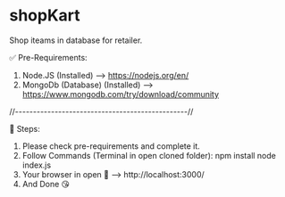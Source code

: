 # shopKart
Shop iteams in database for retailer.


✅ Pre-Requirements:
1. Node.JS (Installed) --> https://nodejs.org/en/
2. MongoDb (Database) (Installed) --> https://www.mongodb.com/try/download/community

//------------------------------------------------//

🚦 Steps:
1. Please check  pre-requirements and complete it.
2. Follow Commands (Terminal in open cloned folder):
   npm install
   node index.js
3. Your browser in open 🍿 --> http://localhost:3000/
4. And Done 😘

